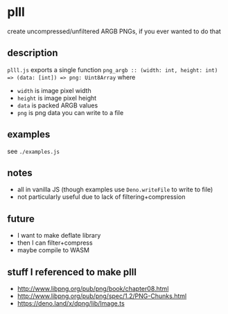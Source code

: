 # plll
create uncompressed/unfiltered ARGB PNGs, if you ever wanted to do that

## description
`plll.js` exports a single function `png_argb :: (width: int, height: int) => (data: [int]) => png: Uint8Array` where
- `width` is image pixel width
- `height` is image pixel height
- `data` is packed ARGB values
- `png` is png data you can write to a file

## examples
see `./examples.js`

## notes
- all in vanilla JS (though examples use `Deno.writeFile` to write to file)
- not particularly useful due to lack of filtering+compression

## future
- I want to make deflate library
- then I can filter+compress
- maybe compile to WASM

## stuff I referenced to make plll
- http://www.libpng.org/pub/png/book/chapter08.html
- http://www.libpng.org/pub/png/spec/1.2/PNG-Chunks.html
- https://deno.land/x/dpng/lib/Image.ts